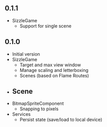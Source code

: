## 0.1.1

- SizzleGame
    - Support for single scene

## 0.1.0

- Initial version
- SizzleGame
    - Target and max view window
    - Manage scaling and letterboxing
    - Scenes (based on Flame Routes)
- Scene
    - 
- BitmapSpriteComponent
    - Snapping to pixels
- Services
    - Persist state (save/load to local device)
